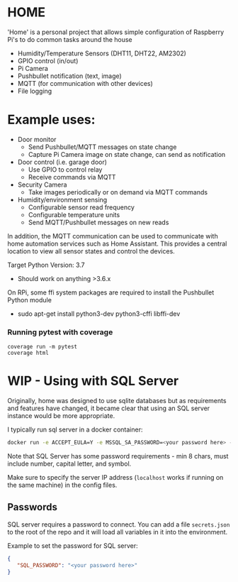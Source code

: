 # HOME
'Home' is a personal project that allows simple configuration of Raspberry Pi's to do common tasks around the house
-  Humidity/Temperature Sensors (DHT11, DHT22, AM2302)
-  GPIO control (in/out)
-  Pi Camera
-  Pushbullet notification (text, image)
-  MQTT (for communication with other devices)
-  File logging

# Example uses:
-  Door monitor
    -  Send Pushbullet/MQTT messages on state change
    -  Capture Pi Camera image on state change, can send as notification
-  Door control (i.e. garage door)
    -  Use GPIO to control relay
    -  Receive commands via MQTT
-  Security Camera
    -  Take images periodically or on demand via MQTT commands
-  Humidity/environment sensing
    -  Configurable sensor read frequency
    -  Configurable temperature units
    -  Send MQTT/Pushbullet messages on new reads

In addition, the MQTT communication can be used to communicate with home automation services
such as Home Assistant. This provides a central location to view all sensor states and control the devices.

Target Python Version: 3.7
-  Should work on anything  >3.6.x

On RPi, some ffi system packages are required to install the Pushbullet Python module
-  sudo apt-get install python3-dev python3-cffi libffi-dev

### Running pytest with coverage
```
coverage run -m pytest
coverage html
```

# WIP - Using with SQL Server

Originally, home was designed to use sqlite databases but as requirements and features have changed, it
became clear that using an SQL server instance would be more appropriate.

I typically run sql server in a docker container:

```bash
docker run -e ACCEPT_EULA=Y -e MSSQL_SA_PASSWORD=<your password here> -p 1433:1433 --name sql_server -v D:/dev/home/sql_docker_testing/data:/var/opt/mssql/data -v D:/dev/home/sql_docker_testing/log:/var/opt/mssql/log -v D:/dev/home/sql_docker_testing/secrets:/var/opt/mssql/secrets --restart always -d mcr.microsoft.com/mssql/server:2019-latest
```

Note that SQL Server has some password requirements - min 8 chars, must include number, capital letter, and symbol.

Make sure to specify the server IP address (`localhost` works if running on the same machine) in the config files.

## Passwords

SQL server requires a password to connect. You can add a file `secrets.json` to the root of the repo and it will load all variables in it into the environment.

Example to set the password for SQL server:

```json
{
   "SQL_PASSWORD": "<your password here>"
}
```